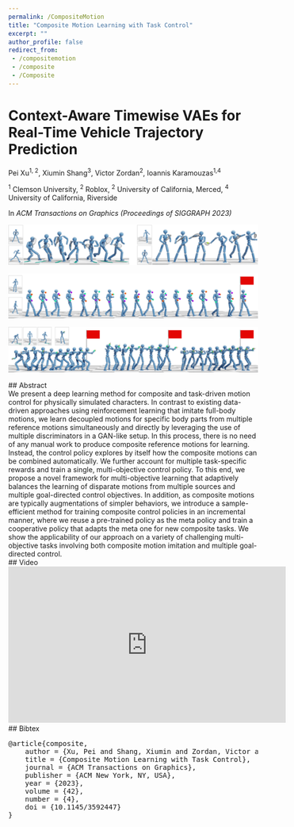 ```yaml
---
permalink: /CompositeMotion
title: "Composite Motion Learning with Task Control"
excerpt: ""
author_profile: false
redirect_from: 
 - /compositemotion
 - /composite
 - /Composite
--- 
```



# Context-Aware Timewise VAEs for Real-Time Vehicle Trajectory Prediction

<p class="author">
Pei Xu<sup>1, 2</sup>, Xiumin Shang<sup>3</sup>, Victor Zordan<sup>2</sup>, Ioannis Karamouzas<sup>1,4</sup>
</p>

<p class="affiliation">
<sup>1</sup> Clemson University,  <sup>2</sup> Roblox,  <sup>2</sup> University of California, Merced,  <sup>4</sup> University of California, Riverside
</p>

In _ACM Transactions on Graphics (Proceedings of SIGGRAPH 2023)_

<div class="m10"></div>
<div class="teaser">
<p><img src="projects/CompositeMotion/teaser_tennis.png" /></p>
<p><img src="projects/CompositeMotion/teaser_juggling.png" /></p>
<p><img src="projects/CompositeMotion/teaser_aiming.png" /></p>
</div>

<div class="m10"></div>
## Abstract
<div class="abstract">
We present a deep learning method for composite and task-driven motion control for physically simulated characters. In contrast to existing data-driven approaches using reinforcement learning that imitate full-body motions, we learn decoupled motions for specific body parts from multiple reference motions simultaneously and directly by leveraging the use of multiple discriminators in a GAN-like setup. In this process, there is no need of any manual work to produce composite reference motions for learning. Instead, the control policy explores by itself how the composite motions can be combined automatically. We further account for multiple task-specific rewards and train a single, multi-objective control policy. To this end, we propose a novel framework for multi-objective learning that adaptively balances the learning of disparate motions from multiple sources and multiple goal-directed control objectives. In addition, as composite motions are typically augmentations of simpler behaviors, we introduce a sample-efficient method for training composite control policies in an incremental manner, where we reuse a pre-trained policy as the meta policy and train a cooperative policy that adapts the meta one for new composite tasks. We show the applicability of our approach on a variety of challenging multi-objective tasks involving both composite motion imitation and multiple goal-directed control.
</div>

<div class="m10"></div>
<a class="paper-link" href="https://arxiv.org/abs/2305.03286" title="Paper"></a>
<a class="code-link" href="https://github.com/xupei0610/CompositeMotion" title="Code"></a>

<div class="m10"></div>
## Video
<div style="max-width:560px">
<iframe width="560" height="315" src="https://www.youtube.com/embed/mcRAxwoTh3E" frameborder="0" allow="accelerometer; autoplay; clipboard-write; encrypted-media; gyroscope; picture-in-picture; web-share" allowfullscreen></iframe>
</div>

<div class="m10"></div>
## Bibtex
<pre class="bibtex">
@article{composite,
    author = {Xu, Pei and Shang, Xiumin and Zordan, Victor and Karamouzas, Ioannis},
    title = {Composite Motion Learning with Task Control},
    journal = {ACM Transactions on Graphics},
    publisher = {ACM New York, NY, USA},
    year = {2023},
    volume = {42},
    number = {4},
    doi = {10.1145/3592447}
}
</pre>

